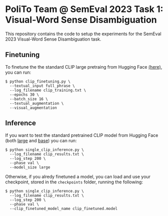 # PoliTo Team @ SemEval 2023 Task 1: Visual-Word Sense Disambiguation
This repository contains the code to setup the experiments for the SemEval 2023 Visual-Word Sense Disambiguation task.

## Finetuning
To finetune the the standard CLIP large pretraing from Hugging Face [(here)](https://huggingface.co/openai/clip-vit-large-patch14), you can run:
```shell
$ python clip_finetuning.py \
  --textual_input full_phrase \
  --log_filename clip_training.txt \
  --epochs 30 \
  --batch_size 16 \
  --textual_augmentation \
  --visual_augmentation
```

## Inference
If you want to test the standard pretrained CLIP model from Hugging Face (both [large](https://huggingface.co/openai/clip-vit-large-patch14) and [base](https://huggingface.co/openai/clip-vit-base-patch32)) you can run:
```shell
$ python single_clip_inference.py \
  --log_filename clip_results.txt \
  --log_step 200 \
  --phase val \
  --model_size large
```
Otherwise, if you alredy finetuned a model, you can load and use your checkpoint, stored in the ```checkpoints``` folder, running the following:
```shell
$ python single_clip_inference.py \
  --log_filename clip_results.txt \
  --log_step 200 \
  --phase val \
  --clip_finetuned_model_name clip_finetuned.model 
```

